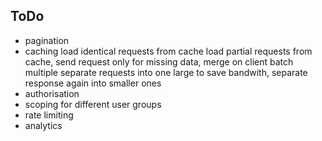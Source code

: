 ## ToDo

- pagination
- caching
load identical requests from cache
load partial requests from cache, send request only for missing data, merge on client
batch multiple separate requests into one large to save bandwith, separate response again into smaller ones
- authorisation
- scoping for different user groups
- rate limiting
- analytics

<!-- Explore streaming -->
